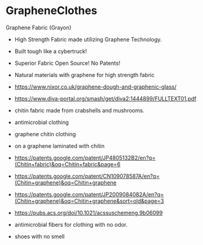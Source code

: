 # GrapheneClothes
Graphene Fabric (Grayon)

- High Strength Fabric made utilizing Graphene Technology.
- Built tough like a cybertruck!
- Superior Fabric Open Source! No Patents!
- Natural materials with graphene for high strength fabric
- https://www.nixor.co.uk/graphene-dough-and-graphenic-glass/

- https://www.diva-portal.org/smash/get/diva2:1444899/FULLTEXT01.pdf
- chitin fabric made from crabshells and mushrooms.
- antimicrobial clothing
- graphene chitin clothing
- on a graphene laminated with chitin
- https://patents.google.com/patent/JP4805132B2/en?q=(Chitin+fabric)&oq=Chitin+fabric&page=6
- https://patents.google.com/patent/CN109078587A/en?q=(Chitin+graphene)&oq=Chitin+graphene
- https://patents.google.com/patent/JP2009084082A/en?q=(Chitin+graphene)&oq=Chitin+graphene&sort=old&page=3
- https://pubs.acs.org/doi/10.1021/acssuschemeng.9b06099

- antimicrobial fibers for clothing with no odor.
- shoes with no smell
